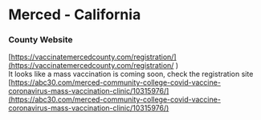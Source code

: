# Merced - California

### County Website
[https://vaccinatemercedcounty.com/registration/](https://vaccinatemercedcounty.com/registration/ ) \
It looks like a mass vaccination is coming soon, check the registration site [https://abc30.com/merced-community-college-covid-vaccine-coronavirus-mass-vaccination-clinic/10315976/](https://abc30.com/merced-community-college-covid-vaccine-coronavirus-mass-vaccination-clinic/10315976/)
